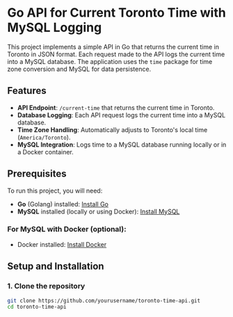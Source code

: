    
# Go API for Current Toronto Time with MySQL Logging

This project implements a simple API in Go that returns the current time in Toronto in JSON format. Each request made to the API logs the current time into a MySQL database. The application uses the `time` package for time zone conversion and MySQL for data persistence.

## Features

- **API Endpoint**: `/current-time` that returns the current time in Toronto.
- **Database Logging**: Each API request logs the current time into a MySQL database.
- **Time Zone Handling**: Automatically adjusts to Toronto's local time (`America/Toronto`).
- **MySQL Integration**: Logs time to a MySQL database running locally or in a Docker container.

## Prerequisites

To run this project, you will need:

- **Go** (Golang) installed: [Install Go](https://golang.org/doc/install)
- **MySQL** installed (locally or using Docker): [Install MySQL](https://dev.mysql.com/doc/refman/8.0/en/installing.html)

### For MySQL with Docker (optional):
- Docker installed: [Install Docker](https://docs.docker.com/get-docker/)

## Setup and Installation

### 1. Clone the repository
```bash
git clone https://github.com/yourusername/toronto-time-api.git
cd toronto-time-api

 
 
